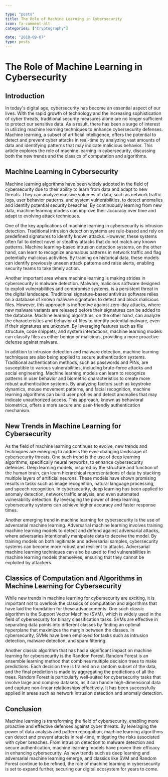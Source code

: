 ```yaml
---

type: "posts"
title: The Role of Machine Learning in Cybersecurity
icon: fa-comment-alt
categories: ["Cryptography"]

date: "2018-09-07"
type: posts
---
```





# The Role of Machine Learning in Cybersecurity

## Introduction

In today's digital age, cybersecurity has become an essential aspect of our lives. With the rapid growth of technology and the increasing sophistication of cyber threats, traditional security measures alone are no longer sufficient to protect our sensitive data. As a result, there has been a surge of interest in utilizing machine learning techniques to enhance cybersecurity defenses. Machine learning, a subset of artificial intelligence, offers the potential to detect and prevent cyber attacks in real-time by analyzing vast amounts of data and identifying patterns that may indicate malicious behavior. This article explores the role of machine learning in cybersecurity, discussing both the new trends and the classics of computation and algorithms.

## Machine Learning in Cybersecurity

Machine learning algorithms have been widely adopted in the field of cybersecurity due to their ability to learn from data and adapt to new threats. They can analyze massive volumes of data, such as network traffic logs, user behavior patterns, and system vulnerabilities, to detect anomalies and identify potential security breaches. By continuously learning from new data, machine learning models can improve their accuracy over time and adapt to evolving attack techniques.

One of the key applications of machine learning in cybersecurity is intrusion detection. Traditional intrusion detection systems are rule-based and rely on predefined signatures to identify known attacks. However, these systems often fail to detect novel or stealthy attacks that do not match any known patterns. Machine learning-based intrusion detection systems, on the other hand, can learn to recognize anomalous patterns in network traffic and flag potentially malicious activities. By training on historical data, these models can identify previously unseen attack patterns and raise alerts, enabling security teams to take timely action.

Another important area where machine learning is making strides in cybersecurity is malware detection. Malware, malicious software designed to exploit vulnerabilities and compromise systems, is a persistent threat in the digital landscape. Traditional signature-based antivirus software relies on a database of known malware signatures to detect and block malicious files. However, this approach is ineffective against zero-day attacks, where new malware variants are released before their signatures can be added to the database. Machine learning algorithms, on the other hand, can analyze the characteristics and behavior of files to identify potential malware, even if their signatures are unknown. By leveraging features such as file structure, code snippets, and system interactions, machine learning models can classify files as either benign or malicious, providing a more proactive defense against malware.

In addition to intrusion detection and malware detection, machine learning techniques are also being applied to secure authentication systems. Traditional authentication methods, such as passwords and PINs, are susceptible to various vulnerabilities, including brute-force attacks and social engineering. Machine learning models can learn to recognize patterns in user behavior and biometric characteristics to create more robust authentication systems. By analyzing factors such as keystroke dynamics, mouse movement patterns, and facial recognition, machine learning algorithms can build user profiles and detect anomalies that may indicate unauthorized access. This approach, known as behavioral biometrics, offers a more secure and user-friendly authentication mechanism.

## New Trends in Machine Learning for Cybersecurity

As the field of machine learning continues to evolve, new trends and techniques are emerging to address the ever-changing landscape of cybersecurity threats. One such trend is the use of deep learning algorithms, specifically neural networks, to enhance cybersecurity defenses. Deep learning models, inspired by the structure and function of the human brain, can learn hierarchical representations of data by stacking multiple layers of artificial neurons. These models have shown promising results in tasks such as image recognition, natural language processing, and speech recognition. In cybersecurity, deep learning has been applied to anomaly detection, network traffic analysis, and even automated vulnerability detection. By leveraging the power of deep learning, cybersecurity systems can achieve higher accuracy and faster response times.

Another emerging trend in machine learning for cybersecurity is the use of adversarial machine learning. Adversarial machine learning involves training machine learning models to detect and defend against adversarial attacks, where adversaries intentionally manipulate data to deceive the model. By training models on both legitimate and adversarial samples, cybersecurity systems can become more robust and resilient to attacks. Adversarial machine learning techniques can also be used to find vulnerabilities in machine learning models themselves, ensuring that they cannot be exploited by attackers.

## Classics of Computation and Algorithms in Machine Learning for Cybersecurity

While new trends in machine learning for cybersecurity are exciting, it is important not to overlook the classics of computation and algorithms that have laid the foundation for these advancements. One such classic algorithm is the Support Vector Machine (SVM), which is widely used in the field of cybersecurity for binary classification tasks. SVMs are effective in separating data points into different classes by finding an optimal hyperplane that maximizes the margin between the classes. In cybersecurity, SVMs have been employed for tasks such as intrusion detection, malware detection, and spam filtering.

Another classic algorithm that has had a significant impact on machine learning for cybersecurity is the Random Forest. Random Forest is an ensemble learning method that combines multiple decision trees to make predictions. Each decision tree is trained on a random subset of the data, and the final prediction is made by aggregating the predictions of all the trees. Random Forest is particularly well-suited for cybersecurity tasks that involve large and complex datasets, as it can handle high-dimensional data and capture non-linear relationships effectively. It has been successfully applied in areas such as network intrusion detection and anomaly detection.

## Conclusion

Machine learning is transforming the field of cybersecurity, enabling more proactive and effective defenses against cyber threats. By leveraging the power of data analysis and pattern recognition, machine learning algorithms can detect and prevent attacks in real-time, mitigating the risks associated with cyber breaches. From intrusion detection to malware detection and secure authentication, machine learning models have proven their efficacy in enhancing cybersecurity. As new trends such as deep learning and adversarial machine learning emerge, and classics like SVM and Random Forest continue to be refined, the role of machine learning in cybersecurity is set to expand further, securing our digital ecosystem for years to come.